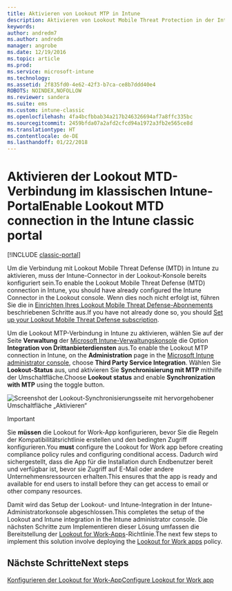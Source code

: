 ```yaml
---
title: Aktivieren von Lookout MTP in Intune
description: Aktivieren von Lookout Mobile Threat Protection in der Intune-Verwaltungskonsole.
keywords: 
author: andredm7
ms.author: andredm
manager: angrobe
ms.date: 12/19/2016
ms.topic: article
ms.prod: 
ms.service: microsoft-intune
ms.technology: 
ms.assetid: 2f835fd0-4e62-42f3-b7ca-ce8b7ddd40e4
ROBOTS: NOINDEX,NOFOLLOW
ms.reviewer: sandera
ms.suite: ems
ms.custom: intune-classic
ms.openlocfilehash: 4fa4bcfbbab34a217b246326694af7a8ffc335bc
ms.sourcegitcommit: 2459bfda07a2afd2cfcd94a1972a3fb2e565ce8d
ms.translationtype: HT
ms.contentlocale: de-DE
ms.lasthandoff: 01/22/2018
---
```

# <a name="enable-lookout-mtd-connection-in-the-intune-classic-portal"></a><span data-ttu-id="44595-103">Aktivieren der Lookout MTD-Verbindung im klassischen Intune-Portal</span><span class="sxs-lookup"><span data-stu-id="44595-103">Enable Lookout MTD connection in the Intune classic portal</span></span>

[!INCLUDE [classic-portal](../includes/classic-portal.md)]

<span data-ttu-id="44595-104">Um die Verbindung mit Lookout Mobile Threat Defense (MTD) in Intune zu aktivieren, muss der Intune-Connector in der Lookout-Konsole bereits konfiguriert sein.</span><span class="sxs-lookup"><span data-stu-id="44595-104">To enable the Lookout Mobile Threat Defense (MTD) connection in Intune, you should have already configured the Intune Connector in the Lookout console.</span></span>  <span data-ttu-id="44595-105">Wenn dies noch nicht erfolgt ist, führen Sie die in [Einrichten Ihres Lookout Mobile Threat Defense-Abonnements](setup-your-lookout-mtd-subscription.md) beschriebenen Schritte aus.</span><span class="sxs-lookup"><span data-stu-id="44595-105">If you have not already done so, you should [Set up your Lookout Mobile Threat Defense subscription](setup-your-lookout-mtd-subscription.md).</span></span>

<span data-ttu-id="44595-106">Um die Lookout MTP-Verbindung in Intune zu aktivieren, wählen Sie auf der Seite **Verwaltung** der [Microsoft Intune-Verwaltungskonsole](https://manage.microsoft.com) die Option **Integration von Drittanbieterdiensten** aus.</span><span class="sxs-lookup"><span data-stu-id="44595-106">To enable the Lookout MTP connection in Intune, on the **Administration** page in the [Microsoft Intune administrator console](https://manage.microsoft.com), choose **Third Party Service Integration**.</span></span> <span data-ttu-id="44595-107">Wählen Sie **Lookout-Status** aus, und aktivieren Sie **Synchronisierung mit MTP** mithilfe der Umschaltfläche.</span><span class="sxs-lookup"><span data-stu-id="44595-107">Choose **Lookout status** and enable **Synchronization with MTP** using the toggle button.</span></span>

![Screenshot der Lookout-Synchronisierungsseite mit hervorgehobener Umschaltfläche „Aktivieren“](../media/mtp/lookout-intune-synchronization.png)

>[!IMPORTANT]
> <span data-ttu-id="44595-109">Sie **müssen** die Lookout for Work-App konfigurieren, bevor Sie die Regeln der Kompatibilitätsrichtlinie erstellen und den bedingten Zugriff konfigurieren.</span><span class="sxs-lookup"><span data-stu-id="44595-109">You **must** configure the Lookout for Work app before creating compliance policy rules and configuring conditional access.</span></span> <span data-ttu-id="44595-110">Dadurch wird sichergestellt, dass die App für die Installation durch Endbenutzer bereit und verfügbar ist, bevor sie Zugriff auf E-Mail oder andere Unternehmensressourcen erhalten.</span><span class="sxs-lookup"><span data-stu-id="44595-110">This ensures that the app is ready and available for end users to install before they can get access to email or other company resources.</span></span>

<span data-ttu-id="44595-111">Damit wird das Setup der Lookout- und Intune-Integration in der Intune-Administratorkonsole abgeschlossen.</span><span class="sxs-lookup"><span data-stu-id="44595-111">This completes the setup of the Lookout and Intune integration in the Intune administrator console.</span></span>  <span data-ttu-id="44595-112">Die nächsten Schritte zum Implementieren dieser Lösung umfassen die Bereitstellung der [Lookout for Work-Apps](/intune-classic/deploy-use/device-threat-protection-policy)-Richtlinie.</span><span class="sxs-lookup"><span data-stu-id="44595-112">The next few steps to implement this solution involve deploying the [Lookout for Work apps](/intune-classic/deploy-use/device-threat-protection-policy) policy.</span></span>


## <a name="next-steps"></a><span data-ttu-id="44595-113">Nächste Schritte</span><span class="sxs-lookup"><span data-stu-id="44595-113">Next steps</span></span>
[<span data-ttu-id="44595-114">Konfigurieren der Lookout for Work-App</span><span class="sxs-lookup"><span data-stu-id="44595-114">Configure Lookout for Work app </span></span>](/intune-classic/deploy-use/device-threat-protection-apps)
